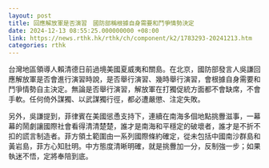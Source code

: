 ```yaml
---
layout: post
title: 回應解放軍是否演習　國防部稱根據自身需要和鬥爭情勢決定
date: 2024-12-13 08:55:25.000000000 +08:00
link: https://news.rthk.hk/rthk/ch/component/k2/1783293-20241213.htm
categories: rthk
---
```


台灣地區領導人賴清德日前過境美國夏威夷和關島。在北京，國防部發言人吳謙回應解放軍是否會進行演習時說，是否舉行演習、幾時舉行演習，會根據自身需要和鬥爭情勢自主決定。無論是否舉行演習，解放軍在打獨促統方面都不會缺席，不會手軟。任何倚外謀獨、以武謀獨行徑，都必遭嚴懲、注定失敗。

另外，吳謙提到，菲律賓在美國慫恿支持下，連續在南海多個地點挑釁滋事，一幕幕的鬧劇讓國際社會看得清清楚楚，誰才是南海和平穩定的破壞者，誰才是不折不扣的謊言制造者。菲方領土範圍由一系列國際條約確定，從未包括中國南沙群島和黃岩島，菲方心知肚明。中方態度清晰明確，就是挑釁加一分，反制強一步；如果執迷不悟，定將奉陪到底。
